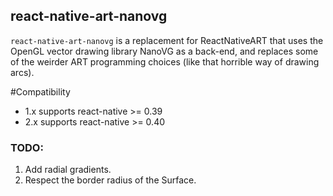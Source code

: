 ## react-native-art-nanovg

`react-native-art-nanovg` is a replacement for ReactNativeART that uses the OpenGL vector drawing library NanoVG as a back-end, and replaces some of the weirder ART programming choices (like that horrible way of drawing arcs).

#Compatibility
* 1.x supports react-native >= 0.39
* 2.x supports react-native >= 0.40

### TODO:
1. Add radial gradients.
2. Respect the border radius of the Surface.


